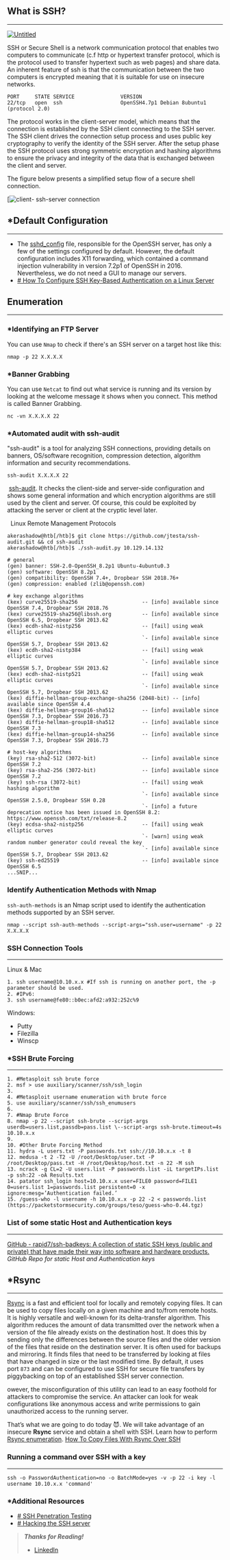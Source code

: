## What is SSH?
------------------

[![Untitled](https://secybr.com/assets/img/pitcures/ssh/ssh.png)](https://secybr.com/assets/img/pitcures/ssh/ssh.png)

SSH or Secure Shell is a network communication protocol that enables two computers to communicate (c.f http or hypertext transfer protocol, which is the protocol used to transfer hypertext such as web pages) and share data. An inherent feature of ssh is that the communication between the two computers is encrypted meaning that it is suitable for use on insecure networks.

```
PORT     STATE SERVICE               VERSION
22/tcp   open  ssh                   OpenSSH4.7p1 Debian 8ubuntu1 (protocol 2.0)
```

The protocol works in the client-server model, which means that the connection is established by the SSH client connecting to the SSH server. The SSH client drives the connection setup process and uses public key cryptography to verify the identity of the SSH server. After the setup phase the SSH protocol uses strong symmetric encryption and hashing algorithms to ensure the privacy and integrity of the data that is exchanged between the client and server.

The figure below presents a simplified setup flow of a secure shell connection.

[![client- ssh-server connection](https://secybr.com/assets/img/pitcures/ssh/ssh1.png)

## *Default Configuration
----------------------------
* The [sshd_config](https://www.ssh.com/academy/ssh/sshd_config) file, responsible for the OpenSSH server, has only a few of the settings configured by default. However, the default configuration includes X11 forwarding, which contained a command injection vulnerability in version 7.2p1 of OpenSSH in 2016. Nevertheless, we do not need a GUI to manage our servers.
* [# How To Configure SSH Key-Based Authentication on a Linux Server](https://www.digitalocean.com/community/tutorials/how-to-configure-ssh-key-based-authentication-on-a-linux-server)

## Enumeration
---------------------
### *Identifying an FTP Server

You can use `Nmap` to check if there's an SSH server on a target host like this:

```
nmap -p 22 X.X.X.X
```

### *Banner Grabbing

You can use `Netcat` to find out what service is running and its version by looking at the welcome message it shows when you connect. This method is called Banner Grabbing.

```
nc -vn X.X.X.X 22
```

### *Automated audit with ssh-audit

"ssh-audit" is a tool for analyzing SSH connections, providing details on banners, OS/software recognition, compression detection, algorithm information and security recommendations.

```
ssh-audit X.X.X.X 22
```

 [ssh-audit](https://github.com/jtesta/ssh-audit). It checks the client-side and server-side configuration and shows some general information and which encryption algorithms are still used by the client and server. Of course, this could be exploited by attacking the server or client at the cryptic level later.

  Linux Remote Management Protocols
  
```shell-session
akerashadow@htb[/htb]$ git clone https://github.com/jtesta/ssh-audit.git && cd ssh-audit
akerashadow@htb[/htb]$ ./ssh-audit.py 10.129.14.132

# general
(gen) banner: SSH-2.0-OpenSSH_8.2p1 Ubuntu-4ubuntu0.3
(gen) software: OpenSSH 8.2p1
(gen) compatibility: OpenSSH 7.4+, Dropbear SSH 2018.76+
(gen) compression: enabled (zlib@openssh.com)                                   

# key exchange algorithms
(kex) curve25519-sha256                     -- [info] available since OpenSSH 7.4, Dropbear SSH 2018.76                            
(kex) curve25519-sha256@libssh.org          -- [info] available since OpenSSH 6.5, Dropbear SSH 2013.62
(kex) ecdh-sha2-nistp256                    -- [fail] using weak elliptic curves
                                            `- [info] available since OpenSSH 5.7, Dropbear SSH 2013.62
(kex) ecdh-sha2-nistp384                    -- [fail] using weak elliptic curves
                                            `- [info] available since OpenSSH 5.7, Dropbear SSH 2013.62
(kex) ecdh-sha2-nistp521                    -- [fail] using weak elliptic curves
                                            `- [info] available since OpenSSH 5.7, Dropbear SSH 2013.62
(kex) diffie-hellman-group-exchange-sha256 (2048-bit) -- [info] available since OpenSSH 4.4
(kex) diffie-hellman-group16-sha512         -- [info] available since OpenSSH 7.3, Dropbear SSH 2016.73
(kex) diffie-hellman-group18-sha512         -- [info] available since OpenSSH 7.3
(kex) diffie-hellman-group14-sha256         -- [info] available since OpenSSH 7.3, Dropbear SSH 2016.73

# host-key algorithms
(key) rsa-sha2-512 (3072-bit)               -- [info] available since OpenSSH 7.2
(key) rsa-sha2-256 (3072-bit)               -- [info] available since OpenSSH 7.2
(key) ssh-rsa (3072-bit)                    -- [fail] using weak hashing algorithm
                                            `- [info] available since OpenSSH 2.5.0, Dropbear SSH 0.28
                                            `- [info] a future deprecation notice has been issued in OpenSSH 8.2: https://www.openssh.com/txt/release-8.2
(key) ecdsa-sha2-nistp256                   -- [fail] using weak elliptic curves
                                            `- [warn] using weak random number generator could reveal the key
                                            `- [info] available since OpenSSH 5.7, Dropbear SSH 2013.62
(key) ssh-ed25519                           -- [info] available since OpenSSH 6.5
...SNIP...
```
### Identify Authentication Methods with Nmap

`ssh-auth-methods` is an Nmap script used to identify the authentication methods supported by an SSH server.

```
nmap --script ssh-auth-methods --script-args="ssh.user=username" -p 22 X.X.X.X
```
### SSH Connection Tools
-------------------------------
Linux & Mac
```
1. ssh username@10.10.x.x #If ssh is running on another port, the -p parameter should be used.
2. #IPv6:
3. ssh username@fe80::b0ec:afd2:a932:252c%9
```

Windows:

- Putty
- Filezilla
- Winscp
### *SSH Brute Forcing
----------------------
```
1. #Metasploit ssh brute force
2. msf > use auxiliary/scanner/ssh/ssh_login
3. 
4. #Metasploit username enumeration with brute force
5. use auxiliary/scanner/ssh/ssh_enumusers
6. 
7. #Nmap Brute Force
8. nmap -p 22 --script ssh-brute --script-args userdb=users.list,passdb=pass.list \--script-args ssh-brute.timeout=4s 10.10.x.x
9. 
10. #Other Brute Forcing Method
11. hydra -L users.txt -P passwords.txt ssh://10.10.x.x -t 8
12. medusa -t 2 -T2 -U /root/Desktop/user.txt -P /root/Desktop/pass.txt -H /root/Desktop/host.txt -n 22 -M ssh
13. ncrack -g CL=2 -U users.list -P passwords.list -iL targetIPs.list -p ssh:22 -oA Results.txt
14. patator ssh_login host=10.10.x.x user=FILE0 password=FILE1 0=users.list 1=passwords.list persistent=0 -x ignore:mesg=’Authentication failed.’
15. /guess-who -l username -h 10.10.x.x -p 22 -2 < passwords.list (https://packetstormsecurity.com/groups/teso/guess-who-0.44.tgz)

```
### List of some static Host and Authentication keys
---------------------------------------------------------

[GitHub - rapid7/ssh-badkeys: A collection of static SSH keys (public and private) that have made their way into software and hardware products.](https://github.com/rapid7/ssh-badkeys)  
_GitHub Repo for static Host and Authentication keys_
## *Rsync
----------
[Rsync](https://linux.die.net/man/1/rsync) is a fast and efficient tool for locally and remotely copying files. It can be used to copy files locally on a given machine and to/from remote hosts. It is highly versatile and well-known for its delta-transfer algorithm. This algorithm reduces the amount of data transmitted over the network when a version of the file already exists on the destination host. It does this by sending only the differences between the source files and the older version of the files that reside on the destination server. It is often used for backups and mirroring. It finds files that need to be transferred by looking at files that have changed in size or the last modified time. By default, it uses port `873` and can be configured to use SSH for secure file transfers by piggybacking on top of an established SSH server connection.

owever, the misconfiguration of this utility can lead to an easy foothold for attackers to compromise the service. An attacker can look for weak configurations like anonymous access and write permissions to gain unauthorized access to the running server.

That’s what we are going to do today 😈. We will take advantage of an insecure **Rsync** service and obtain a shell with SSH. Learn how to perform [Rsync enumeration](https://github.com/sbourziq1337/Enumeration-guide-for-beginners/blob/main/Rsync%20enumeration.md). 
[How To Copy Files With Rsync Over SSH](https://www.digitalocean.com/community/tutorials/how-to-copy-files-with-rsync-over-ssh)
### Running a command over SSH with a key
---------------------------------------------

```
ssh -o PasswordAuthentication=no -o BatchMode=yes -v -p 22 -i key -l username 10.10.x.x 'command'
```

### *__Additional Resources__
 * [# SSH Penetration Testing](https://medium.com/@oumasydney2000/ssh-penetration-testing-cd6570335743)
* [# Hacking the SSH server](https://www.hackercoolmagazine.com/hacking-the-ssh-server-again/)

> **_Thanks for Reading!_**
> * [ LinkedIn](https://www.linkedin.com/in/soufiane-bourziq-391213266/)
